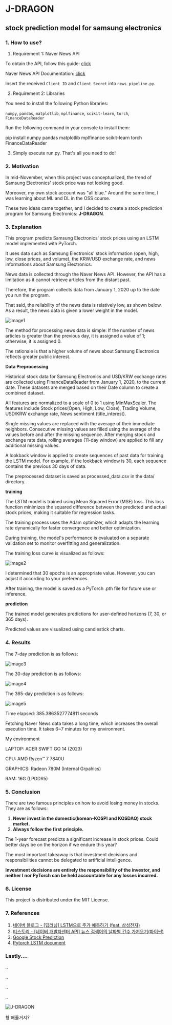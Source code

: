 # J-DRAGON
## stock prediction model for samsung electronics

### 1. How to use?
1. Requirement 1: Naver News API

To obtain the API, follow this guide: [click](https://yenpa.tistory.com/2#google_vignette)

Naver News API Documentation: [click](https://developers.naver.com/docs/serviceapi/search/news/news.md)

Insert the received `Client ID` and `Client Secret` into `news_pipeline.py`.

2. Requirement 2: Libraries

You need to install the following Python libraries:

`numpy`, `pandas`, `matplotlib`, `mplfinance`, `scikit-learn`, `torch`, `FinanceDataReader`

Run the following command in your console to install them:

pip install numpy pandas matplotlib mplfinance scikit-learn torch FinanceDataReader

3. Simply execute run.py. That's all you need to do!


### 2. Motivation
In mid-November, when this project was conceptualized, the trend of Samsung Electronics' stock price was not looking good.

Moreover, my own stock account was "all blue." Around the same time, I was learning about ML and DL in the OSS course.

These two ideas came together, and I decided to create a stock prediction program for Samsung Electronics: **J-DRAGON**.


### 3. Explanation
This program predicts Samsung Electronics' stock prices using an LSTM model implemented with PyTorch.

It uses data such as Samsung Electronics' stock information (open, high, low, close prices, and volume), the KRW/USD exchange rate, and news informations about Samsung Electronics.

News data is collected through the Naver News API. However, the API has a limitation as it cannot retrieve articles from the distant past.

Therefore, the program collects data from January 1, 2020 up to the date you run the program.

That said, the reliability of the news data is relatively low, as shown below. As a result, the news data is given a lower weight in the model.

![image1](images/1.png)

The method for processing news data is simple: If the number of news articles is greater than the previous day, it is assigned a value of 1; otherwise, it is assigned 0.

The rationale is that a higher volume of news about Samsung Electronics reflects greater public interest.

**Data Preprocessing**

Historical stock data for Samsung Electronics and USD/KRW exchange rates are collected using FinanceDataReader from January 1, 2020, to the current date. These datasets are merged based on their Date column to create a combined dataset.

All features are normalized to a scale of 0 to 1 using MinMaxScaler. The features include Stock prices(Open, High, Low, Close), Trading Volume, USD/KRW exchange rate, News sentiment (title_interest).

Single missing values are replaced with the average of their immediate neighbors. Consecutive missing values are filled using the average of the values before and after the missing sequence. After merging stock and exchange rate data, rolling averages (11-day window) are applied to fill any additional missing values.

A lookback window is applied to create sequences of past data for training the LSTM model. For example, if the lookback window is 30, each sequence contains the previous 30 days of data.

The preprocessed dataset is saved as processed_data.csv in the data/ directory.

**training**

The LSTM model is trained using Mean Squared Error (MSE) loss. This loss function minimizes the squared difference between the predicted and actual stock prices, making it suitable for regression tasks.

The training process uses the Adam optimizer, which adapts the learning rate dynamically for faster convergence and better optimization.

During training, the model's performance is evaluated on a separate validation set to monitor overfitting and generalization.

The training loss curve is visualized as follows:

![image2](images/2.png)

I determined that 30 epochs is an appropriate value. However, you can adjust it according to your preferences.

After training, the model is saved as a PyTorch .pth file for future use or inference.

**prediction**

The trained model generates predictions for user-defined horizons (7, 30, or 365 days).

Predicted values are visualized using candlestick charts.


### 4. Results
The 7-day prediction is as follows:

![image3](images/3.png)

The 30-day prediction is as follows:

![image4](images/4.png)

The 365-day prediction is as follows:

![image5](images/5.png)

Time elapsed: 385.3863527774811 seconds

Fetching Naver News data takes a long time, which increases the overall execution time. It takes 6~7 minutes for my environment.

My environment

LAPTOP: ACER SWIFT GO 14 (2023)

CPU: AMD Ryzen™ 7 7840U

GRAPHICS: Radeon 780M (Internal Grpahics)

RAM: 16G (LPDDR5)

### 5. Conclusion
There are two famous principles on how to avoid losing money in stocks. They are as follows:
1. **Never invest in the domestic(korean-KOSPI and KOSDAQ) stock market.**
2. **Always follow the first principle.**

The 1-year forecast predicts a significant increase in stock prices. Could better days be on the horizon if we endure this year?

The most important takeaway is that investment decisions and responsibilities cannot be delegated to artificial intelligence.

**Investment decisions are entirely the responsibility of the investor, and neither I nor PyTorch can be held accountable for any losses incurred.**


### 6. License
This project is distributed under the MIT License.

### 7. References
1. [네이버 블로그 - [딥러닝] LSTM으로 주가 예측하기 (feat. 삼성전자)](https://m.blog.naver.com/snowstormaw/222837950137)
2. [티스토리 - [네이버 개발자센터 API] 뉴스 검색어의 날짜별 건수 가져오기(파이썬)](https://yenpa.tistory.com/6)
3. [Google Stock Prediction](https://www.kaggle.com/datasets/shreenidhihipparagi/google-stock-prediction)
4. [Pytorch LSTM document](https://pytorch.org/docs/stable/generated/torch.nn.LSTM.html)

### **Lastly....**
..

..

..

..

![J-DRAGON](https://cdn.dailycc.net/news/photo/202312/764587_669135_3615.png)

형 해줄거지?
